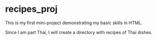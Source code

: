 # recipes_proj

This is my first mini-project demonstrating my basic skills in HTML.

Since I am part Thai, I will create a directory with recipes of Thai dishes.